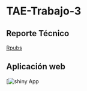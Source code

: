 # TAE-Trabajo-3

## Reporte Técnico 
[Rpubs](https://rpubs.com/D3yn3r099/accidentalidad-prediccion-medellin)

## Aplicación web 
[![shiny App](https://d3yn3r.shinyapps.io/Prediccion_Med_Acc-2/)
